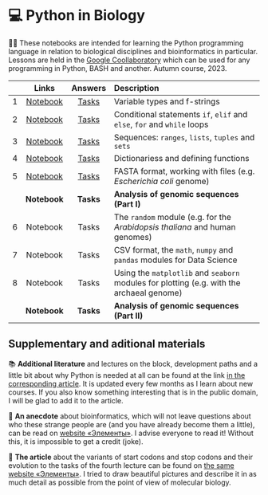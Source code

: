 # 💻 Python in Biology 

👨‍💻 These notebooks are intended for learning the Python programming language in relation to biological disciplines and bioinformatics in particular. Lessons are held in the [Google Coollaboratory](https://colab.research.google.com/) which can be used for any programming in Python, BASH and another. Autumn course, 2023.

|  | Links | Answers | Description | 
| :------: | :------: | :------: | :------ | 
| 1 | [Notebook](https://colab.research.google.com/drive/1hsL3ToeTnudcmI5K0SczRa7IUULYegKr?usp=sharing) | [Tasks](https://colab.research.google.com/drive/1L0Pk4RzXTYBIQIS1TJ-ygOc_rspHYfrs?usp=sharing) | Variable types and f-strings | 
| 2 | [Notebook](https://colab.research.google.com/drive/134q5zESk7hPb9hvpwgG8mxiKYvtXYRZv?usp=sharing) | [Tasks](https://colab.research.google.com/drive/1xF-PqdUFYvpLsUI646YiDYybAwD4Y_0d?usp=sharing) | Conditional statements `if`, `elif` and `else`, `for` and `while` loops | 
| 3 | [Notebook](https://colab.research.google.com/drive/13y1J3-1HQUpRnXi3KdJ-C-WzoOfD3GYk?usp=sharing) | [Tasks](https://colab.research.google.com/drive/1Prm65Egy33HK68mxs9UFDcIGD86K4efx?usp=sharing) | Sequences: `ranges`, `lists`, `tuples` and `sets` |
| 4 | [Notebook](https://colab.research.google.com/drive/16j9r72PWu-BgbXwe_bMZ_QZwXneR_zNd?usp=sharing) | [Tasks](https://colab.research.google.com/drive/18RDZ4svQsspZExpG9AUJVAOftSNxy79D?usp=sharing) | Dictionariess and defining functions | 
| 5 | [Notebook](https://colab.research.google.com/drive/11x2ZC1ZSrcBCoXiF67m2JCuOuNx__jol?usp=sharing) | [Tasks](https://colab.research.google.com/drive/1yJ_iKHTQMZ3aGtEpG8CnhHsZXfN2joYC?usp=sharing) | FASTA format, working with files (e.g. _Escherichia coli_ genome) | 
|  | **Notebook** | **Tasks** | **Analysis of genomic sequences (Part I)** | 
| 6 | Notebook | Tasks | The `random` module (e.g. for the _Arabidopsis thaliana_ and human genomes) | 
| 7 | Notebook | Tasks | CSV format, the `math`, `numpy` and `pandas` modules for Data Science | 
| 8 | Notebook | Tasks | Using the `matplotlib` and `seaborn` modules for plotting (e.g. with the archaeal genome) | 
|  | **Notebook** | **Tasks** | **Analysis of genomic sequences (Part II)** | 

## Supplementary and aditional materials

📚 **Additional literature** and lectures on the block, development paths and a little bit about why Python is needed at all can be found at the link [in the corresponding article](https://vk.com/@nachatoi-literatura-po-python). It is updated every few months as I learn about new courses. If you also know something interesting that is in the public domain, I will be glad to add it to the article. 

🫠 **An anecdote** about bioinformatics, which will not leave questions about who these strange people are (and you have already become them a little), can be read on [website «Элементы»](https://elementy.ru/nauchno-populyarnaya_biblioteka/432183/Bioinformatiki_proiskhozhdenie_i_zhiznennyy_tsikl). I advise everyone to read it! Without this, it is impossible to get a credit (joke). 

📑 **The article** about the variants of start codons and stop codons and their evolution to the tasks of the fourth lecture can be found on [the same website «Элементы»](https://elementy.ru/problems/3023/Ot_nachala_do_kontsa). I tried to draw beautiful pictures and describe it in as much detail as possible from the point of view of molecular biology.
